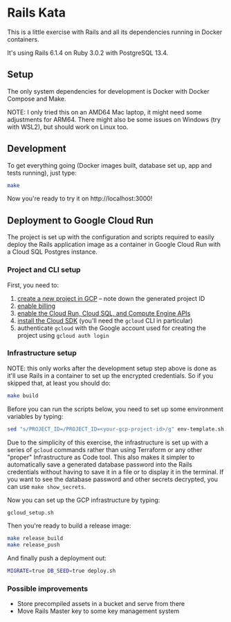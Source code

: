 # Rails Kata

This is a little exercise with Rails and all its dependencies running in Docker containers.

It's using Rails 6.1.4 on Ruby 3.0.2 with PostgreSQL 13.4.

## Setup

The only system dependencies for development is Docker with Docker Compose and Make.

NOTE: I only tried this on an AMD64 Mac laptop, it might need some adjustments for ARM64. There might also be some issues on Windows (try with WSL2), but should work on Linux too.

## Development

To get everything going (Docker images built, database set up, app and tests running), just type:

```sh
make
```

Now you're ready to try it on http://localhost:3000!

## Deployment to Google Cloud Run

The project is set up with the configuration and scripts required to easily deploy the Rails application image as a container in Google Cloud Run with a Cloud SQL Postgres instance.

### Project and CLI setup

First, you need to:

1. [create a new project in GCP](https://console.cloud.google.com/projectselector2/home/dashboard) – note down the generated project ID
2. [enable billing](https://cloud.google.com/billing/docs/how-to/modify-project)
3. [enable the Cloud Run, Cloud SQL, and Compute Engine APIs](https://console.cloud.google.com/flows/enableapi?apiid=run.googleapis.com,sql-component.googleapis.com,sqladmin.googleapis.com,compute.googleapis.com)
4. [install the Cloud SDK](https://cloud.google.com/sdk/docs/install) (you'll need the `gcloud` CLI in particular)
5. authenticate `gcloud` with the Google account used for creating the project using `gcloud auth login`

### Infrastructure setup

NOTE: this only works after the development setup step above is done as it'll use Rails in a container to set up the encrypted credentials. So if you skipped that, at least you should do:

```sh
make build
```

Before you can run the scripts below, you need to set up some environment variables by typing:

```sh
sed "s/PROJECT_ID=/PROJECT_ID=<your-gcp-project-id>/g" env-template.sh > env.sh && chmod +x env.sh
```

Due to the simplicity of this exercise, the infrastructure is set up with a series of `gcloud` commands rather than using Terraform or any other "proper" Infrastructure as Code tool. This also makes it simpler to automatically save a generated database password into the Rails credentials without having to save it in a file or to display it in the terminal. If you want to see the database password and other secrets decrypted, you can use `make show_secrets`.

Now you can set up the GCP infrastructure by typing:

```sh
gcloud_setup.sh
```

Then you're ready to build a release image:

```sh
make release_build
make release_push
```

And finally push a deployment out:

```sh
MIGRATE=true DB_SEED=true deploy.sh
```

### Possible improvements

* Store precompiled assets in a bucket and serve from there
* Move Rails Master key to some key management system
